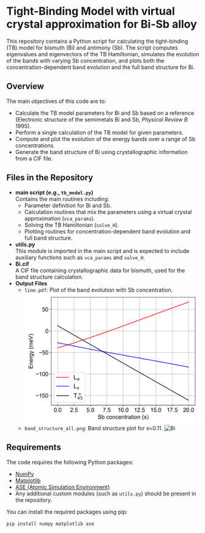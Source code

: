 # Tight-Binding Model with virtual crystal approximation for Bi-Sb alloy

This repository contains a Python script for calculating the tight-binding (TB) model for bismuth (Bi) and antimony (Sb). The script computes eigenvalues and eigenvectors of the TB Hamiltonian, simulates the evolution of the bands with varying Sb concentration, and plots both the concentration-dependent band evolution and the full band structure for Bi.

## Overview

The main objectives of this code are to:
- Calculate the TB model parameters for Bi and Sb based on a reference (Electronic structure of the semimetals Bi and Sb, *Physical Review B* 1995).
- Perform a single calculation of the TB model for given parameters.
- Compute and plot the evolution of the energy bands over a range of Sb concentrations.
- Generate the band structure of Bi using crystallographic information from a CIF file.

## Files in the Repository

- **main script (e.g., `tb_model.py`)**  
  Contains the main routines including:
  - Parameter definition for Bi and Sb.
  - Calculation routines that mix the parameters using a virtual crystal approximation (`vca_params`).
  - Solving the TB Hamiltonian (`solve_H`).
  - Plotting routines for concentration-dependent band evolution and full band structure.
- **utils.py**  
  This module is imported in the main script and is expected to include auxiliary functions such as `vca_params` and `solve_H`.
- **Bi.cif**  
  A CIF file containing crystallographic data for bismuth, used for the band structure calculation.
- **Output Files**  
  - `line.pdf`: Plot of the band evolution with Sb concentration.
  ![line](line.png)
  - `band_structure_all.png`: Band structure plot for x=0.11.
  ![Bi](band_structre.png)

## Requirements

The code requires the following Python packages:
- [NumPy](https://numpy.org/)
- [Matplotlib](https://matplotlib.org/)
- [ASE (Atomic Simulation Environment)](https://wiki.fysik.dtu.dk/ase/)
- Any additional custom modules (such as `utils.py`) should be present in the repository.

You can install the required packages using pip:

```bash
pip install numpy matplotlib ase
